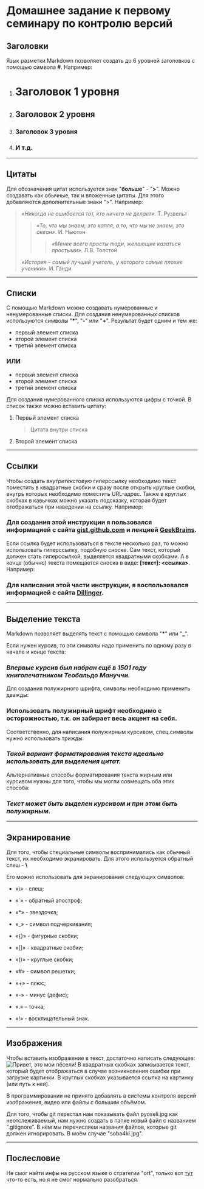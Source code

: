 # Домашнее задание к первому семинару по контролю версий
## Заголовки
Язык разметки Markdown позволяет создать до 6 уровней заголовков с помощью символа **#**. Например:

1. # Заголовок 1 уровня
2. ## Заголовок 2 уровня
3. ### Заголовок 3 уровня
4. ### И т.д.
***
## Цитаты
Для обозначения цитат используется знак "**больше**" - "**>**". Можно создавать как обычные, так и вложенные цитаты. Для этого добавляются дополнительные знаки ">". Например:
> *«Никогда не ошибается тот, кто ничего не делает»*. Т. Рузвельт
>> *«То, что мы знаем, это капля, а то, что мы не знаем, это океан»*. И. Ньютон
>>> *«Менее всего просты люди, желающие казаться простыми»*. Л.В. Толстой
>
> *«История – самый лучший учитель, у которого самые плохие ученики»*. И. Ганди
***
## Списки
С помощью Markdown можно создавать нумерованные и ненумерованные списки. Для создания ненумерованных списков используются символы "**\***", "**-**" или "**+**". Результат будет одним и тем же:
- первый элемент списка
- второй элемент списка
- третий элемент списка

### ИЛИ
* первый элемент списка
* второй элемент списка
* третий элемент списка

Для создания нумерованного списка используются цифры с точкой. В список также можно вставить цитату:
1. Первый элемент списка

    > Цитата внутри списка

2. Второй элемент списка
***
## Ссылки
Чтобы создать *внутритекстовую* гиперссылку необходимо текст поместить в квадратные скобки и сразу после открыть круглые скобки, внутрь которых необходимо поместить URL-адрес. Также в круглых скобках в кавычках можно указать подсказку, которая будет отображаться при наведении на ссылку. Например:
### Для создания этой инструкции я пользовался информацией с сайта [gist.github.com](https://gist.github.com/Jekins/2bf2d0638163f1294637 "Про Markdown") и лекцией [GeekBrains](https://gb.ru/lessons/251909 "Урок 1. Знакомство с контролем версий").

Если ссылка будет использоваться в тексте несколько раз, то можно использовать гиперссылку, подобную *сноске*. Сам текст, который должен стать гиперссылкой, выделяется квадратными скобками. А в конце (обычно) текста помещается сноска в виде: **[текст]: <ссылка>**. Например:
### Для написания этой части инструкции, я воспользовался информацией с сайта [Dillinger].
[Dillinger]: <https://dillinger.io/>
***
## Выделение текста
Markdown позволяет выделять текст с помощью символа "**\***" или "__\___".

Если нужен курсив, то эти символы надо применить по одному разу в начале и конце текста:

### *Впервые курсив был набран ещё в 1501 году книгопечатником Теобальдо Мануччи.*

Для создания полужирного шрифта, символы необходимо применить дважды:

### **Использовать полужирный шрифт необходимо с осторожностью, т.к. он забирает весь акцент на себя.**

Соответственно, для написания полужирным курсивом, спец.символы нужно использовать трижды:
### ***Такой вариант форматирования текста идеально использовать для выделения цитат.***

Альтернативные способы форматирования текста жирным или курсивом нужны для того, чтобы мы могли совмещать оба этих способа:
### _Текст может быть выделен курсивом и при этом быть **полужирным**._
***
## Экранирование
Для того, чтобы специальные символы воспринимались как обычный текст, их необходимо экранировать. Для этого используется обратный слеш - **\\** 

Его можно использовать для экранирования следующих символов:
- «\» - слеш;

- «`» - обратный апостроф;

- «*» - звездочка;

- «_» - символ подчеркивания;

- «{}» - фигурные скобки;

- «[]» - квадратные скобки;

- «()» - круглые скобки;

- «#» - символ решетки;

- «+» - плюс;

- «-» - минус (дефис);

- «.» – точка;

- «!» - восклицательный знак.
***
## Изображения
Чтобы вставить изображение в текст, достаточно написать следующее:
![Привет, это мои пёсели!](soba4ki.jpg)
В квадратных скобках записывается текст, который будет отображаться в случае возникновения ошибки при загрузке картинки. В круглых скобках указывается ссылка на картинку (или путь к ней).

В программировании не принято добавлять в системы контроля версий изображения, видео или файлы с большим объёмом.

Для того, чтобы git перестал нам показывать файл pyoseli.jpg как неотслеживаемый, нам нужно создать в папке новый файл с названием “.gitignore”. В нём мы перечисляем названия файлов, которые git должен игнорировать. В моём случае "soba4ki.jpg".
***
## Послесловие
Не смог найти инфы на русском языке о стратегии "ort", только вот [тут](https://medium.com/the-scale-factory/configure-git-to-merge-using-ort-92fc0d450169 "тык") что-то есть, но я не смог нормально разобраться.
